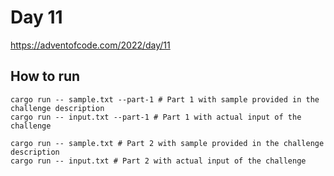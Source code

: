 # Day 11

https://adventofcode.com/2022/day/11

## How to run

```
cargo run -- sample.txt --part-1 # Part 1 with sample provided in the challenge description
cargo run -- input.txt --part-1 # Part 1 with actual input of the challenge

cargo run -- sample.txt # Part 2 with sample provided in the challenge description
cargo run -- input.txt # Part 2 with actual input of the challenge
```
